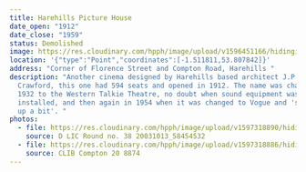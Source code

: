 ```yaml
---
title: Harehills Picture House
date_open: "1912"
date_close: "1959"
status: Demolished
image: https://res.cloudinary.com/hpph/image/upload/v1596451166/hidinginplainsight/harehillspicturehouse.svg
location: '{"type":"Point","coordinates":[-1.511811,53.807842]}'
address: "Corner of Florence Street and Compton Road, Harehills "
description: "Another cinema designed by Harehills based architect J.P.
  Crawford, this one had 594 seats and opened in 1912. The name was changed in
  1932 to the Western Talkie Theatre, no doubt when sound equipment was
  installed, and then again in 1954 when it was changed to Vogue and 'smartened
  up a bit'. "
photos:
  - file: https://res.cloudinary.com/hpph/image/upload/v1597318890/hidinginplainsight/Harehills_Picture_House_Leeds_Libraries_20031013_58454532.jpg
    source: D LIC Round no. 38 20031013_58454532
  - file: https://res.cloudinary.com/hpph/image/upload/v1597318886/hidinginplainsight/Harehills_Picture_House_Leeds_Libraries_8874.jpg
    source: CLIB Compton 20 8874
---
```

